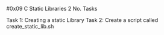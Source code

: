 #0x09 C Static Libraries 
2 No. Tasks

Task 1: Creating a static Library
Task 2: Create a script called create_static_lib.sh
